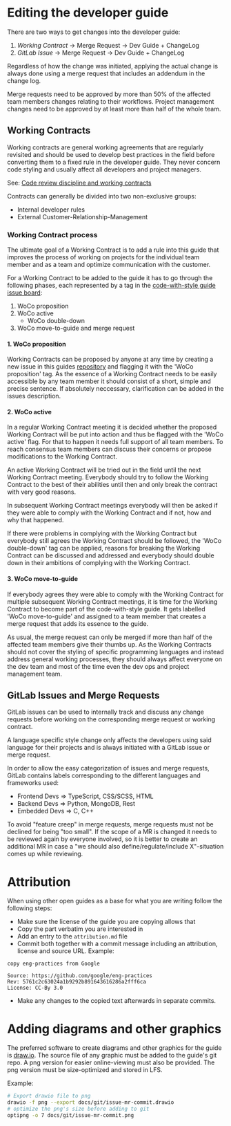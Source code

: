 # Editing the developer guide

There are two ways to get changes into the developer guide:

1. *Working Contract* -> Merge Request -> Dev Guide + ChangeLog
2. *GitLab Issue* -> Merge Request -> Dev Guide + ChangeLog

Regardless of how the change was initiated, applying the actual change is always done using a merge request that includes an addendum in the change log.

Merge requests need to be approved by more than 50% of the affected team members changes relating to their workflows.
Project management changes need to be approved by at least more than half of the whole team.


## Working Contracts

Working contracts are general working agreements that are regularly revisited and should be used to develop best practices in the field before converting them to a fixed rule in the developer guide.
They never concern code styling and usually affect all developers and project managers.

See: [Code review discipline and working contracts](https://www.youtube.com/watch?v=iGBWyhiqBsk&feature=youtu.be&t=64)

Contracts can generally be divided into two non-exclusive groups:

- Internal developer rules
- External Customer-Relationship-Management 


### Working Contract process

The ultimate goal of a Working Contract is to add a rule into this guide that improves the process of working on projects for the individual team member and as a team and optimize communication with the customer.

For a Working Contract to be added to the guide it has to go through the following phases, each represented by a tag in the [code-with-style guide issue board](https://git.r0k.de/gr/code-with-style/guide/-/boards/62):
1. WoCo proposition
2. WoCo active
   - WoCo double-down
3. WoCo move-to-guide and merge request

#### 1. WoCo proposition
Working Contracts can be proposed by anyone at any time by creating a new issue in this guides [repository](https://git.r0k.de/gr/code-with-style/guide) and flagging it with the 'WoCo proposition' tag.
As the essence of a Working Contract needs to be easily accessible by any team member it should consist of a short, simple and precise sentence.
If absolutely neccessary, clarification can be added in the issues description.

#### 2. WoCo active
In a regular Working Contract meeting it is decided whether the proposed Working Contract will be put into action and thus be flagged with the 'WoCo active' flag.
For that to happen it needs full support of all team members.
To reach consensus team members can discuss their concerns or propose modifications to the Working Contract.

An active Working Contract will be tried out in the field until the next Working Contract meeting.
Everybody should try to follow the Working Contract to the best of their abilities until then and only break the contract with very good reasons.

In subsequent Working Contract meetings everybody will then be asked if they were able to comply with the Working Contract and if not, how and why that happened.

If there were problems in complying with the Working Contract but everybody still agrees the Working Contract should be followed, the 'WoCo double-down' tag can be applied, reasons for breaking the Working Contract can be discussed and addressed and everybody should double down in their ambitions of complying with the Working Contract.

#### 3. WoCo move-to-guide
If everybody agrees they were able to comply with the Working Contract for multiple subsequent Working Contract meetings, it is time for the Working Contract to become part of the code-with-style guide.
It gets labelled 'WoCo move-to-guide' and assigned to a team member that creates a merge request that adds its essence to the guide.

As usual, the merge request can only be merged if more than half of the affected team members give their thumbs up.
As the Working Contracts should not cover the styling of specific programming languages and instead address general working processes, they should always affect everyone on the dev team and most of the time even the dev ops and project management team.


## GitLab Issues and Merge Requests

GitLab issues can be used to internally track and discuss any change requests before working on the corresponding merge request or working contract.

A language specific style change only affects the developers using said language for their projects and is always initiated with a GitLab issue or merge request.

In order to allow the easy categorization of issues and merge requests, GitLab contains labels corresponding to the different languages and frameworks used:

- Frontend Devs => TypeScript, CSS/SCSS, HTML
- Backend Devs => Python, MongoDB, Rest
- Embedded Devs => C, C++

To avoid "feature creep" in merge requests, merge requests must not be declined for being "too small".
If the scope of a MR is changed it needs to be reviewed again by everyone involved, so it is better to create an additional MR in case a "we should also define/regulate/include X"-situation comes up while reviewing.

# Attribution

When using other open guides as a base for what you are writing follow the following steps:

* Make sure the license of the guide you are copying allows that
* Copy the part verbatim you are interested in
* Add an entry to the `attribution.md` file
* Commit both together with a commit message including an attribution, license and source URL. Example:

```
copy eng-practices from Google

Source: https://github.com/google/eng-practices
Rev: 5761c2c63024a1b9292b891643616286a2fff6ca
License: CC-By 3.0
```

* Make any changes to the copied text afterwards in separate commits.


# Adding diagrams and other graphics

The preferred software to create diagrams and other graphics for the guide is [draw.io](https://github.com/jgraph/drawio-desktop).
The source file of any graphic must be added to the guide's git repo.
A png version for easier online-viewing must also be provided.
The png version must be size-optimized and stored in LFS.

Example:

```bash
# Export drawio file to png
drawio -f png --export docs/git/issue-mr-commit.drawio
# optimize the png's size before adding to git
optipng -o 7 docs/git/issue-mr-commit.png
```

